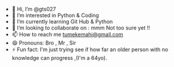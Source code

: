 - 👋 Hi, I’m @gts027
- 👀 I’m interested in Python & Coding
- 🌱 I’m currently learning Git Hub & Python
- 💞️ I’m looking to collaborate on : mmm Not too sure yet !!
- 📫 How to reach me tumekemahi@gmail.com
- 😄 Pronouns: Bro , Mr , Sir
- ⚡ Fun fact: I'm just trying see if how far an older person with no knowledge can progress ,(I'm a 64yo).
<!---
gts027/gts027 is a ✨ special ✨ repository because its `README.md` (this file) appears on your GitHub profile.
You can click the Preview link to take a look at your changes.
--->
